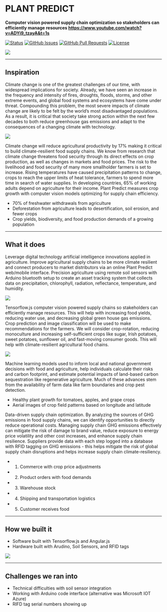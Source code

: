# PLANT PREDICT

**Computer vision powered supply chain optimization so stakeholders can efficiently manage resources https://www.youtube.com/watch?v=ADYi9_tzayA&t=1s** 

<div>
  
  [![Status](https://img.shields.io/badge/status-active-success.svg)]()
  [![GitHub Issues](https://img.shields.io/github/issues/lucylow/Minority-Programmers-ClimateHacks-2021.svg)](https://github.com/lucylow/Minority-Programmers-ClimateHacks-2021/issues)
  [![GitHub Pull Requests](https://img.shields.io/github/issues-pr/lucylow/Minority-Programmers-ClimateHacks-2021.svg)](https://github.com/lucylow/Minority-Programmers-ClimateHacks-2021/pulls)
  [![License](https://img.shields.io/bower/l/bootstrap)]()

</div>

![](https://github.com/lucylow/Minority-Programmers-ClimateHacks-2021/blob/main/images/Screen%20Shot%202021-04-26%20at%202.41.31%20AM.png)

------
## Inspiration
Climate change is one of the greatest challenges of our time, with widespread implications for society. Already, we have seen an increase in the frequency and intensity of fires, droughts, floods, storms, and other extreme events, and global food systems and ecosystems have come under threat. Compounding this problem, the most severe impacts of climate change are likely to be felt by the world’s most disadvantaged populations. As a result, it is critical that society take strong action within the next few decades to both reduce greenhouse gas emissions and adapt to the consequences of a changing climate with technology.

![](https://github.com/lucylow/Minority-Programmers-ClimateHacks-2021/blob/main/images/Screen%20Shot%202021-04-26%20at%202.42.03%20AM.png)


Climate change will reduce agricultural productivity by 17% making it critical to build climate-resilient food supply chains. We know from research that climate change threatens food security through its direct effects on crop production, as well as changes in markets and food prices. The risk to the livelihood and food security of many more smallholder farmers is set to increase. Rising temperatures have caused precipitation patterns to change, crops to reach the upper limits of heat tolerance, farmers to spend more time in search of water supplies. In developing countries, 65% of working adults depend on agriculture for their income. Plant Predict measures crop growth with computer vision models optimizing for supply chain efficiency. 

*  70% of freshwater withdrawals from agriculture 
* Deforestation from agriculture leads to desertification, soil erosion, and fewer crops 
* Crop yields, biodiversity, and food production demands of a growing population


------
## What it does

Leverage digital technology artificial intelligence innovations applied in agriculture. Improve agricultural supply chains to be more climate resilient and connect producers to market distributors via an online Plant Predict web/mobile interface. Precision agriculture using remote soil sensors with Arduino bluetooth setup to create an asset tracking system that collects data on precipitation, chlorophyll, radiation, reflectance, temperature, and humidity. 

![](https://github.com/lucylow/Minority-Programmers-ClimateHacks-2021/blob/main/images/Screen%20Shot%202021-04-27%20at%201.20.58%20PM.png)

Tensorflow.js computer vision powered supply chains so stakeholders can efficiently manage resources. This will help with increasing food yields, reducing water use, and decreasing global green house gas emissions. Crop prediction and image classification will be used to make recommendations for the farmers. 
We will consider crop-rotation, reducing monoculture and increasing self-sufficient crops like sugar, Irish potatoes, sweet potatoes, sunflower oil, and fast-moving consumer goods. This will help with climate-resilient agricultural food chains.

![](https://github.com/lucylow/Minority-Programmers-ClimateHacks-2021/blob/main/images/Screen%20Shot%202021-04-26%20at%202.42.33%20AM.png)

Machine learning models used to inform local and national government decisions with food and agriculture, help individuals calculate their risks and carbon footprint, and estimate potential impacts of land-based carbon sequestration like regenerative agriculture. Much of these advances stem from the availability of farm data like farm boundaries and crop pest detection.

* Healthy plant growth for tomatoes, apples, and grape crops
* Aerial images of crop field patterns based on longitude and latitude 

Data-driven supply chain optimization. By analyzing the sources of  GHG emissions in food supply chains, we can identify opportunities to directly reduce  operational costs. Managing supply chain GHG emissions effectively can mitigate the risk of damage to brand value, reduce exposure to energy price volatility and other cost increases, and enhance supply chain resilience. Suppliers provide data with each step logged into a database with RFID tagging on GHG emissions - this helps mitigate the risk of global supply chain disruptions and helps increase supply chain climate-resiliency.

* 1. Commerce with crop price adjustments
* 2. Product orders with food demands
* 3. Warehouse stock
* 4. Shipping and transportation logistics
* 5. Customer receives food 

-----
## How we built it 
* Software built with Tensorflow.js and Angular.js
* Hardware built with Arudino, Soil Sensors, and RFID tags

![](https://github.com/lucylow/Minority-Programmers-ClimateHacks-2021/blob/main/images/Screen%20Shot%202021-04-26%20at%202.42.18%20AM.png)

------

## Challenges we ran into 

* Technical difficulties with soil sensor integration  
* Working with Arduino code interface (alternative was Microsoft IOT Azure)
* RIFD tag serial numbers showing up


